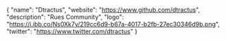 {
  "name": "Dtractus",
  "website": "https://www.github.com/dtractus",
  "description": "Rues Community",
  "logo": "https://i.ibb.co/Ns0Xk7y/219cc6d9-b67a-4017-b2fb-27ec30346d9b.png",
  "twitter": "https://www.twitter.com/dtractus"
}
